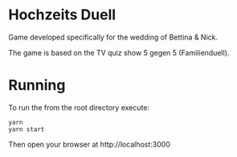 # Hochzeits Duell

Game developed specifically for the wedding of Bettina & Nick. 

The game is based on the TV quiz show 5 gegen 5 (Familienduell).

# Running

To run the from the root directory execute:

```
yarn
yarn start
```

Then open your browser at http://localhost:3000
